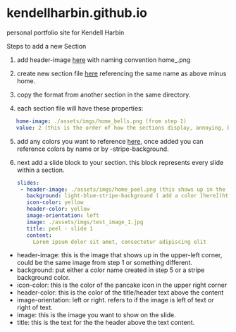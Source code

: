 # kendellharbin.github.io
personal portfolio site for Kendell Harbin


Steps to add a new Section
1. add header-image [here](https://github.com/kendellharbin/kendellharbin.github.io/tree/master/assets/imgs) with naming convention home_<something>.png

2. create new section file [here](https://github.com/kendellharbin/kendellharbin.github.io/tree/master/_sections) referencing the same name as above minus home.

3. copy the format from another section in the same directory.

4. each section file will have these properties:
```yaml
   home-image: ./assets/imgs/home_bells.png (from step 1)
   value: 2 (this is the order of how the sections display, annoying, but you will just have to keep a count of the sections for now)
```

5. add any colors you want to reference [here](https://github.com/kendellharbin/kendellharbin.github.io/blob/master/_config.yml), once added you can reference colors by name or by <color-name>-stripe-background.

6. next add a slide block to your section. this block represents every slide within a section.
   ```yaml
   slides:
    - header-image: ./assets/imgs/home_peel.png (this shows up in the upper left corner of the page)
      background: light-blue-stripe-background ( add a color [here](https://github.com/kendellharbin/kendellharbin.github.io/blob/master/_config.yml), strip gets created automatically)
      icon-color: yellow
      header-color: yellow
      image-orientation: left
      image: ./assets/imgs/test_image_1.jpg
      title: peel - slide 1
      content:
        Lorem ipsum dolor sit amet, consectetur adipiscing elit
   ```
* header-image: this is the image that shows up in the upper-left corner, could be the same image from step 1 or something different.
* background: put either a color name created in step 5 or a stripe background color.
* icon-color: this is the color of the pancake icon in the upper right corner
* header-color: this is the color of the title/header text above the content
* image-orientation: left or right. refers to if the image is left of text or right of text.
* image: this is the image you want to show on the slide.
* title: this is the text for the the header above the text content.
